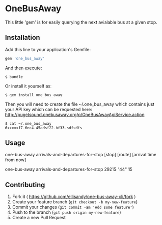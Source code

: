 # OneBusAway

This little 'gem' is for easily querying the next avialable bus at a given stop.

## Installation

Add this line to your application's Gemfile:

```ruby
gem 'one_bus_away'
```

And then execute:

    $ bundle

Or install it yourself as:

    $ gem install one_bus_away
	
Then you will need to create the file ~/.one_bus_away which contains just your API key which can be requested here: http://pugetsound.onebusaway.org/p/OneBusAwayApiService.action

    $ cat ~/.one_bus_away
	6xxxxxf7-6ec4-45adsf22-bf33-sdfsdfs
	

## Usage


one-bus-away arrivals-and-departures-for-stop [stop] [route] [arrival time from now]

one-bus-away arrivals-and-departures-for-stop 29215 "44" 15
## Contributing

1. Fork it ( https://github.com/ellisandy/one-bus-away-cli/fork )
2. Create your feature branch (`git checkout -b my-new-feature`)
3. Commit your changes (`git commit -am 'Add some feature'`)
4. Push to the branch (`git push origin my-new-feature`)
5. Create a new Pull Request
